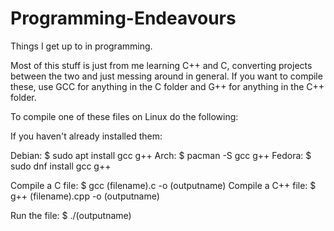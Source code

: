 # Programming-Endeavours
Things I get up to in programming.

Most of this stuff is just from me learning C++ and C, converting projects between the two and just messing around in general. If you want to compile these, use GCC for anything in the C folder and G++ for anything in the C++ folder.

To compile one of these files on Linux do the following:

If you haven't already installed them:

Debian:
$ sudo apt install gcc g++
Arch:
$ pacman -S gcc g++
Fedora:
$ sudo dnf install gcc g++

Compile a C file:
$ gcc (filename).c -o (outputname)
Compile a C++ file:
$ g++ (filename).cpp -o (outputname)

Run the file:
$ ./(outputname)
